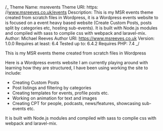 /_
Theme Name: msrevents
Theme URI: https: //www.msreeves.co.uk/events
Description: This is my MSR events theme created from scratch files in Wordpress, it is a Wordpress events website to is focused on a event heavy based website (Create Custom Posts, posts split by categories etc, hosting sub-events). It is built with Node.js modules and compiled with sass to complie css with webpack and laravel-mix.
Author: Michael Reeves
Author URI: https://www.msreeves.co.uk
Version: 1.0.0
Requires at least: 6.4
Tested up to: 6.4.2
Requires PHP: 7.4
_/

This is my MSR events theme created from scratch files in Wordpress

Here is a Wordpress events website I am currently playing around with learning how they are structured, I have been using working the site to include:

- Creating Custom Posts
- Post listings and filtering by categories
- Creating templates for events, profile posts etc.
- Working on animation for text and images
- Creating CPT for people, podcasts, news/features, showcasing sub-events etc.

It is built with Node.js modules and compiled with sass to complie css with webpack and laravel-mix.
